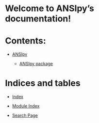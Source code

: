 <!-- ANSIpy documentation master file, created by
sphinx-quickstart on Wed Jun 22 20:07:35 2022.
You can adapt this file completely to your liking, but it should at least
contain the root `toctree` directive. -->
# Welcome to ANSIpy’s documentation!

# Contents:


* [ANSIpy](docs/markdown/modules.md)


    * [ANSIpy package](ANSIpy.md)


# Indices and tables


* [Index](genindex.md)


* [Module Index](py-modindex.md)


* [Search Page](search.md)
